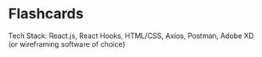 # Flashcards
Tech Stack: React.js, React Hooks, HTML/CSS, Axios, Postman, Adobe XD (or wireframing software of choice)
